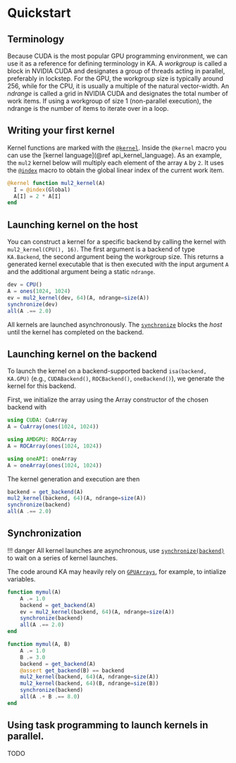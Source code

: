 # Quickstart

## Terminology
Because CUDA is the most popular GPU programming environment, we can use it as a
reference for defining terminology in KA. A *workgroup* is called a block in
NVIDIA CUDA and designates a group of threads acting in parallel, preferably
in lockstep. For the GPU, the workgroup size is typically around 256, while for the CPU,
it is usually a multiple of the natural vector-width. An *ndrange* is
called a grid in NVIDIA CUDA and designates the total number of work items. If
using a workgroup of size 1 (non-parallel execution), the ndrange is the
number of items to iterate over in a loop.

## Writing your first kernel

Kernel functions are marked with the [`@kernel`](@ref). Inside the `@kernel` macro
you can use the [kernel language](@ref api_kernel_language). As an example, the `mul2` kernel
below will multiply each element of the array `A` by `2`. It uses the [`@index`](@ref) macro
to obtain the global linear index of the current work item.

```julia
@kernel function mul2_kernel(A)
  I = @index(Global)
  A[I] = 2 * A[I]
end
```

## Launching kernel on the host

You can construct a kernel for a specific backend by calling the kernel with
`mul2_kernel(CPU(), 16)`. The first argument is a backend of type `KA.Backend`,
the second argument being the workgroup size. This returns a generated kernel
executable that is then executed with the input argument `A` and the additional
argument being a static `ndrange`.

```julia
dev = CPU()
A = ones(1024, 1024)
ev = mul2_kernel(dev, 64)(A, ndrange=size(A))
synchronize(dev)
all(A .== 2.0)
```

All kernels are launched asynchronously.
The [`synchronize`](@ref) blocks the *host* until the kernel has completed on the backend.

## Launching kernel on the backend

To launch the kernel on a backend-supported backend `isa(backend, KA.GPU)` (e.g., `CUDABackend()`, `ROCBackend()`, `oneBackend()`), we generate the kernel
for this backend.

First, we initialize the array using the Array constructor of the chosen backend with

```julia
using CUDA: CuArray
A = CuArray(ones(1024, 1024))
```

```julia
using AMDGPU: ROCArray
A = ROCArray(ones(1024, 1024))
```

```julia
using oneAPI: oneArray
A = oneArray(ones(1024, 1024))
```
The kernel generation and execution are then
```julia
backend = get_backend(A)
mul2_kernel(backend, 64)(A, ndrange=size(A))
synchronize(backend)
all(A .== 2.0)
```

## Synchronization
!!! danger
    All kernel launches are asynchronous, use [`synchronize(backend)`](@ref)
    to wait on a series of kernel launches.

The code around KA may heavily rely on
[`GPUArrays`](https://github.com/JuliaGPU/GPUArrays.jl), for example, to
intialize variables.
```julia
function mymul(A)
    A .= 1.0
    backend = get_backend(A)
    ev = mul2_kernel(backend, 64)(A, ndrange=size(A))
    synchronize(backend)
    all(A .== 2.0)
end
```

```julia
function mymul(A, B)
    A .= 1.0
    B .= 3.0
    backend = get_backend(A)
    @assert get_backend(B) == backend
    mul2_kernel(backend, 64)(A, ndrange=size(A))
    mul2_kernel(backend, 64)(B, ndrange=size(B))
    synchronize(backend)
    all(A .+ B .== 8.0)
end
```

## Using task programming to launch kernels in parallel.

TODO

